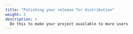 ```yaml
---
title: "Polishing your release for distribution"
weight: 5
description: >
  Do this to make your project available to more users
---
```

